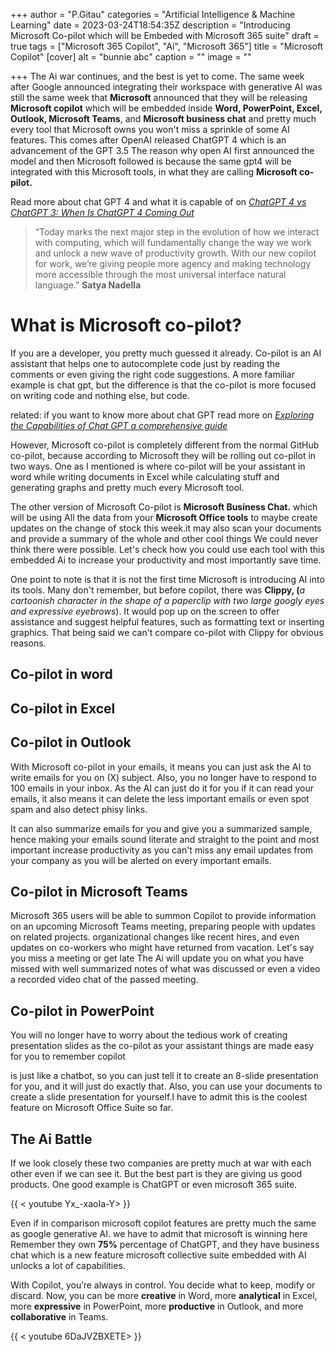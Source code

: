 +++
author = "P.Gitau"
categories = "Artificial Intelligence & Machine Learning"
date = 2023-03-24T18:54:35Z
description = "Introducing Microsoft Co-pilot which will be Embeded with Microsoft 365 suite"
draft = true
tags = ["Microsoft 365 Copilot", "Ai", "Microsoft 365"]
title = "Microsoft Copilot"
[cover]
alt = "bunnie abc"
caption = ""
image = ""

+++
The Ai war continues, and the best is yet to come. The same week after Google announced integrating their workspace with generative AI was still the same week that **Microsoft** announced that they will be releasing **Microsoft copilot** which will be embedded inside **Word, PowerPoint, Excel, Outlook, Microsoft Teams**, and **Microsoft business chat** and pretty much every tool that Microsoft owns you won't miss a sprinkle of some AI features. This comes after OpenAI released ChatGPT 4 which is an advancement of the GPT 3.5 The reason why open AI first announced the model and then Microsoft followed is because the same gpt4 will be integrated with this Microsoft tools, in what they are calling **Microsoft co-pilot.**

Read more about chat GPT 4 and what it is capable of on [_ChatGPT 4 vs ChatGPT 3: When Is ChatGPT 4 Coming Out_](https://www.blog.bunnieabc.com/posts/chatgpt-4-vs-chatgpt-3-when-is-chatgpt-4-coming-out/)

> “Today marks the next major step in the evolution of how we interact with computing, which will fundamentally change the way we work and unlock a new wave of productivity growth. With our new copilot for work, we’re giving people more agency and making technology more accessible through the most universal interface natural language.” **Satya Nadella**

# What is Microsoft co-pilot?

If you are a developer, you pretty much guessed it already. Co-pilot is an AI assistant that helps one to autocomplete code just by reading the comments or even giving the right code suggestions. A more familiar example is chat gpt, but the difference is that the co-pilot is more focused on writing code and nothing else, but code.

related: if you want to know more about chat GPT read more on [_Exploring the Capabilities of Chat GPT a comprehensive guide_](https://www.blog.bunnieabc.com/posts/what-is-chat-gpt-and-why-you-need-it/)

However, Microsoft co-pilot is completely different from the normal GitHub co-pilot, because according to Microsoft they will be rolling out co-pilot in two ways. One as I mentioned is where co-pilot will be your assistant in word while writing documents in Excel while calculating stuff and generating graphs and pretty much every Microsoft tool. 

The other version of Microsoft Co-pilot is **Microsoft Business Chat.** which will be using All the data from your **Microsoft Office tools** to maybe create updates on the change of stock this week.it may also scan your documents and provide a summary of the whole and other cool things We could never think there were possible. Let's check how you could use each tool with this embedded Ai to increase your productivity and most importantly save time.

One point to note is that it is not the first time Microsoft is introducing AI into its tools. Many don't remember, but before copilot, there was **Clippy, (**_a cartoonish character in the shape of a paperclip with two large googly eyes and expressive eyebrows_). It would pop up on the screen to offer assistance and suggest helpful features, such as formatting text or inserting graphics. That being said we can't compare co-pilot with Clippy for obvious reasons.

## Co-pilot in word

## Co-pilot in Excel

## Co-pilot in Outlook

With Microsoft co-pilot in your emails, it means you can just ask the AI to write emails for you on (X) subject. Also, you no longer have to respond to 100 emails in your inbox. As the AI can just do it for you if it can read your emails, it also means it can delete the less important emails or even spot spam and also detect phisy links.

It can also summarize emails for you and give you a summarized sample, hence making your emails sound literate and straight to the point and most important increase productivity as you can't miss any email updates from your company as you will be alerted on every important emails.

## Co-pilot in Microsoft Teams

Microsoft 365 users will be able to summon Copilot to provide information on an upcoming Microsoft Teams meeting, preparing people with updates on related projects. organizational changes like recent hires, and even updates on co-workers who might have returned from vacation. Let's say you miss a meeting or get late The Ai will update you on what you have missed with well summarized notes of what was discussed or even a video a recorded video chat of the passed meeting.

## Co-pilot in PowerPoint

You will no longer have to worry about the tedious work of creating presentation slides as the co-pilot as your assistant things are made easy for you to remember copilot

is just like a chatbot, so you can just tell it to create an 8-slide presentation for you, and it will just do exactly that. Also, you can use your documents to create a slide presentation for yourself.I have to admit this is the coolest feature on Microsoft Office Suite so far.

## The Ai Battle

If we look closely these two companies are pretty much at war with each other even if we can see it. But the best part is they are giving us good products. One good example is ChatGPT or even microsoft 365 suite.

{{ < youtube Yx_-xaoIa-Y> }}

Even if in comparison microsoft copilot features are pretty much the same as google generative AI. we have to admit that microsoft is winning here Remember they own  **75%** percentage of ChatGPT, and they have business chat which is a new feature microsoft collective suite embedded with AI unlocks a lot of capabilities.

With Copilot, you’re always in control. You decide what to keep, modify or discard. Now, you can be more **creative** in Word, more **analytical** in Excel, more **expressive** in PowerPoint, more **productive** in Outlook, and more **collaborative** in Teams.

{{ < youtube 6DaJVZBXETE> }}